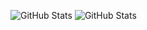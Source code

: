 ![GitHub Stats](https://github-readme-stats.vercel.app/api?username=andrewboessen&theme=graywhite&show_icons=true&hide_border=true&count_private=true)
![GitHub Stats](https://github-readme-streak-stats.herokuapp.com/?user=andrewboessen&theme=graywhite&hide_border=true)
